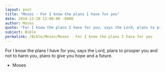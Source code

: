 ```yaml
---
layout: post
title: "Moses - For I know the plans I have for you"
date: 2024-12-28 12:00:00 -0000
author: Moses
quote: "For I know the plans I have for you, says the Lord, plans to prosper you and not to harm you, plans to give you hope and a future."
subject: Bible
permalink: /Bible/Moses/Moses - For I know the plans I have for you
---
```


For I know the plans I have for you, says the Lord, plans to prosper you and not to harm you, plans to give you hope and a future.

- Moses
